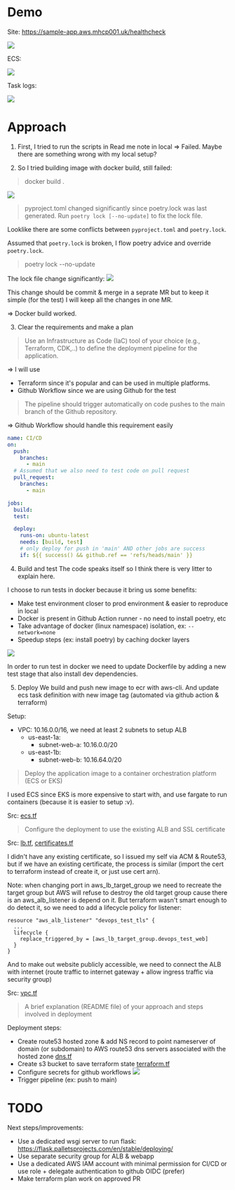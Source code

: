 # Demo
Site: https://sample-app.aws.mhcp001.uk/healthcheck

![](./demo.png)

ECS:

![](./ecs.png)

Task logs:

![](./logs.png)

# Approach

1. First, I tried to run the scripts in Read me note in local => Failed.
Maybe there are something wrong with my local setup?

2. So I tried building image with docker build, still failed:
> docker build .

![](./1-build-failed.png)

> pyproject.toml changed significantly since poetry.lock was last generated. Run `poetry lock [--no-update]` to fix the lock file.

Looklike there are some conflicts between `pyproject.toml` and `poetry.lock`.

Assumed that `poetry.lock` is broken, I flow poetry advice and override `poetry.lock`.

> poetry lock --no-update

The lock file change significantly:
![](./pkg-lock-changed.png)

This change should be commit & merge in a seprate MR but to keep it simple (for the test) I will keep all the changes in one MR.

=> Docker build worked.

3. Clear the requirements and make a plan

> Use an Infrastructure as Code (IaC) tool of your choice (e.g., Terraform, CDK,..) to define the deployment pipeline for the application.

=> I will use
- Terraform since it's popular and can be used in multiple platforms.
- Github Workflow since we are using Github for the test

> The pipeline should trigger automatically on code pushes to the main branch of the Github repository.

=> Github Workflow should handle this requirement easily

```yaml
name: CI/CD
on:
  push:
    branches:
      - main
  # Assumed that we also need to test code on pull request
  pull_request:
    branches:
      - main

jobs:
  build:
  test:

  deploy:
    runs-on: ubuntu-latest
    needs: [build, test]
    # only deploy for push in 'main' AND other jobs are success
    if: ${{ success() && github.ref == 'refs/heads/main' }}
```

4. Build and test
The code speaks itself so I think there is very litter to explain here.

I choose to run tests in docker because it bring us some benefits:
- Make test environment closer to prod environment & easier to reproduce in local
- Docker is present in Github Action runner - no need to install poetry, etc
- Take advantage of docker (linux namespace) isolation, ex: `--network=none`
- Speedup steps (ex: install poetry) by caching docker layers

![](./gha-cache.png)

In order to run test in docker we need to update Dockerfile by adding a new test stage that also install dev dependencies.

5. Deploy
We build and push new image to ecr with aws-cli. And update ecs task definition with new image tag (automated via github action & terraform)

Setup:
- VPC: 10.16.0.0/16, we need at least 2 subnets to setup ALB
  - us-east-1a:
      - subnet-web-a: 10.16.0.0/20
  - us-east-1b:
      - subnet-web-b: 10.16.64.0/20

>Deploy the application image to a container orchestration platform (ECS or EKS)

I used ECS since EKS is more expensive to start with, and use fargate to run containers (because it is easier to setup :v).

Src: [ecs.tf](../ecs.tf)

>Configure the deployment to use the existing ALB and SSL certificate

Src: [lb.tf](../lb.tf), [certificates.tf](../certificates.tf)

I didn't have any existing certificate, so I issued my self via ACM & Route53, but if we have an existing certificate, the process is similar (import the cert to terraform instead of create it, or just use cert arn).

Note: when changing port in aws_lb_target_group we need to recreate the target group but AWS will refuse to destroy the old target group cause there is an aws_alb_listener is depend on it. But terraform wasn't smart enough to do detect it, so we need to add a lifecycle policy for listener:

```
resource "aws_alb_listener" "devops_test_tls" {
  ...
  lifecycle {
    replace_triggered_by = [aws_lb_target_group.devops_test_web]
  }
}
```

And to make out website publicly accessible, we need to connect the ALB with internet (route traffic to internet gateway + allow ingress traffic via security group)

Src: [vpc.tf](../vpc.tf)

>A brief explanation (README file) of your approach and steps involved in deployment

Deployment steps:
- Create route53 hosted zone & add NS record to point nameserver of domain (or subdomain) to AWS route53 dns servers associated with the hosted zone [dns.tf](../dns.tf)
- Create s3 bucket to save terraform state [terraform.tf](../terrraform.tf)
- Configure secrets for github workflows ![](./gha-secrets.png)
- Trigger pipeline (ex: push to main)

# TODO
Next steps/improvements:
- Use a dedicated wsgi server to run flask: https://flask.palletsprojects.com/en/stable/deploying/
- Use separate security group for ALB & webapp
- Use a dedicated AWS IAM account with minimal permission for CI/CD or use role + delegate authentication to github OIDC (prefer)
- Make terraform plan work on approved PR
